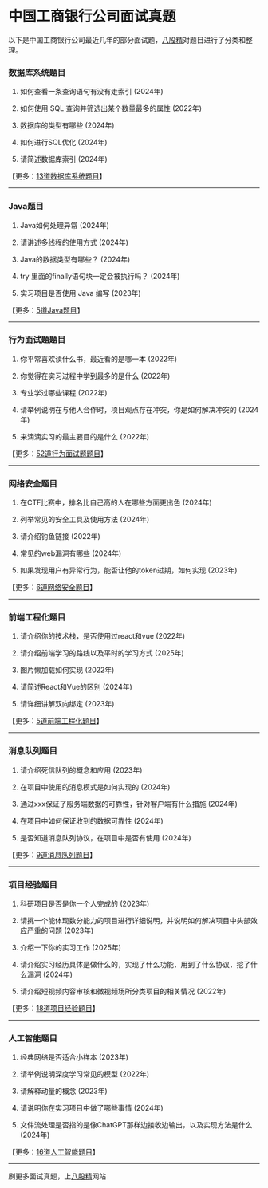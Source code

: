 # 中国工商银行公司面试真题

以下是中国工商银行公司最近几年的部分面试题，[八股精](https://www.bagujing.com)对题目进行了分类和整理。

### 数据库系统题目

1. 如何查看一条查询语句有没有走索引 (2024年) 

2. 如何使用 SQL 查询并筛选出某个数量最多的属性 (2022年) 

3. 数据库的类型有哪些 (2024年) 

4. 如何进行SQL优化 (2024年) 

5. 请简述数据库索引 (2024年) 

【更多：[13道数据库系统题目](https://www.bagujing.com/companies)】


---

### Java题目

1. Java如何处理异常 (2024年) 

2. 请讲述多线程的使用方式 (2024年) 

3. Java的数据类型有哪些？ (2024年) 

4. try 里面的finally语句块一定会被执行吗？ (2024年) 

5. 实习项目是否使用 Java 编写 (2023年) 

【更多：[5道Java题目](https://www.bagujing.com/companies)】


---

### 行为面试题题目

1. 你平常喜欢读什么书，最近看的是哪一本 (2022年) 

2. 你觉得在实习过程中学到最多的是什么 (2022年) 

3. 专业学过哪些课程 (2022年) 

4. 请举例说明在与他人合作时，项目观点存在冲突，你是如何解决冲突的 (2024年) 

5. 来滴滴实习的最主要目的是什么 (2022年) 

【更多：[52道行为面试题题目](https://www.bagujing.com/companies)】


---

### 网络安全题目

1. 在CTF比赛中，排名比自己高的人在哪些方面更出色 (2024年) 

2. 列举常见的安全工具及使用方法 (2024年) 

3. 请介绍钓鱼链接 (2022年) 

4. 常见的web漏洞有哪些 (2024年) 

5. 如果发现用户有异常行为，能否让他的token过期，如何实现 (2023年) 

【更多：[6道网络安全题目](https://www.bagujing.com/companies)】


---

### 前端工程化题目

1. 请介绍你的技术栈，是否使用过react和vue (2022年) 

2. 请介绍前端学习的路线以及平时的学习方式 (2025年) 

3. 图片懒加载如何实现 (2022年) 

4. 请简述React和Vue的区别 (2024年) 

5. 请详细讲解双向绑定 (2023年) 

【更多：[5道前端工程化题目](https://www.bagujing.com/companies)】


---

### 消息队列题目

1. 请介绍死信队列的概念和应用 (2023年) 

2. 在项目中使用的消息模式是如何实现的 (2024年) 

3. 通过xxx保证了服务端数据的可靠性，针对客户端有什么措施 (2024年) 

4. 在项目中如何保证收到的数据可靠性 (2024年) 

5. 是否知道消息队列协议，在项目中是否有使用 (2024年) 

【更多：[9道消息队列题目](https://www.bagujing.com/companies)】


---

### 项目经验题目

1. 科研项目是否是你一个人完成的 (2023年) 

2. 请挑一个能体现数分能力的项目进行详细说明，并说明如何解决项目中头部效应严重的问题 (2023年) 

3. 介绍一下你的实习工作 (2025年) 

4. 请介绍实习经历具体是做什么的，实现了什么功能，用到了什么协议，挖了什么漏洞 (2024年) 

5. 请介绍短视频内容审核和微视频场所分类项目的相关情况 (2022年) 

【更多：[18道项目经验题目](https://www.bagujing.com/companies)】


---

### 人工智能题目

1. 经典网络是否适合小样本 (2023年) 

2. 请举例说明深度学习常见的模型 (2022年) 

3. 请解释动量的概念 (2023年) 

4. 请说明你在实习项目中做了哪些事情 (2024年) 

5. 文件流处理是否指的是像ChatGPT那样边接收边输出，以及实现方法是什么 (2024年) 

【更多：[16道人工智能题目](https://www.bagujing.com/companies)】


---

刷更多面试真题，上[八股精](https://www.bagujing.com)网站